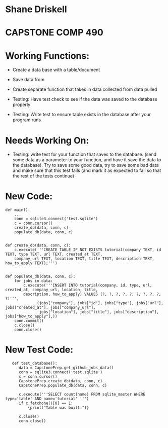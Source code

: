 # Shane Driskell
# CAPSTONE COMP 490

# Working Functions:

- Create a data base with a table/document

- Save data from 

- Create separate function that takes in data collected from data pulled

- Testing: Have test check to see if the data was saved to the database properly

- Testing: Write test to ensure table exists in the database after your program runs

# Needs Working On: 

- Testing: write test for your function that saves to the database. (send some data as a parameter to your function, and have it save the data to the database). Try to save some good data, try to save some bad data and make sure that this test fails (and mark it as expected to fail so that the rest of the tests continue)


# New Code:

    def main():
        ...    
        conn = sqlite3.connect('test.sqlite')
        c = conn.cursor()
        create_db(data, conn, c)
        populate_db(data, conn, c)


    def create_db(data, conn, c):
        c.execute('''CREATE TABLE IF NOT EXISTS tutorial(company TEXT, id TEXT, type TEXT, url TEXT, created_at TEXT,
        company_url TEXT, location TEXT, title TEXT, description TEXT, how_to_apply TEXT);''')


    def populate_db(data, conn, c):
        for jobs in data:
            c.execute('''INSERT INTO tutorial(company, id, type, url, created_at, company_url, location, title,
            description, how_to_apply) VALUES (?, ?, ?, ?, ?, ?, ?, ?, ?, ?)''',
                  (jobs["company"], jobs["id"], jobs["type"], jobs["url"], jobs["created_at"], jobs["company_url"],
                   jobs["location"], jobs["title"], jobs["description"], jobs["how_to_apply"],))
        conn.commit()
        c.close()
        conn.close()
        
   
   # New Test Code:
       def test_database():
          data = CapstonePrep.get_github_jobs_data()
          conn = sqlite3.connect('test.sqlite')
          c = conn.cursor()
          CapstonePrep.create_db(data, conn, c)
          CapstonePrep.populate_db(data, conn, c)

          c.execute('''SELECT count(name) FROM sqlite_master WHERE type='table' AND name='tutorial' ''')
          if c.fetchone()[0] == 1:
              {print("Table was built.")}

          c.close()
          conn.close()

